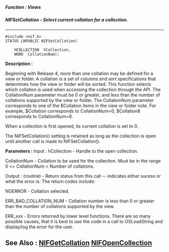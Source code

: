 ##### Function : Views
##### NIFSetCollation - Select current collation for a collection.
---
```
#include <nif.h>
STATUS LNPUBLIC NIFSetCollation(

	HCOLLECTION  hCollection,
	WORD  CollationNum);
```
**Description :**

Beginning with Release 4, more than one collation may be defined for a view or 
folder.  A collation is a set of columns and sort specifications that 
determines how the view or folder will be sorted.  This function selects which 
collation is used when accessing the collection through the API.  The 
CollationNum parameter must be 0 or greater, and less than the number of 
collations supported by the view or folder.  The CollationNum parameter 
corresponds to one of the $Collation items in the view or folder note.  For 
example, $Collation corresponds to CollationNum=0, $Collation8 corresponds to 
CollationNum=8.

When a collection is first opened, its current collation is set to 0.

The NIFSetCollation() setting is retained as long as the collection is open 
until another call is made to NIFSetCollation().

**Parameters :**
Input :
hCollection  -  Handle to the open collection.

CollationNum  -  Collation to be used for the collection.  Must be in the range 0 <= CollationNum < Number of collations.

Output :
(routine)  -  Return status from this call -- indicates either sucess or what the error is. The return codes include:

NOERROR - Collation selected.

ERR_BAD_COLLATION_NUM - Collation number is less than 0 or greater than the number of collations supported by the view.

ERR_xxx - Errors returned by lower level functions.  There are so many possible causes, that it is best to use the code in a call to OSLoadString and display/log the error for the user. 



**See Also :**
[NIFGetCollation](/domino-c-api-docs/reference/Func/NIFGetCollation)
[NIFOpenCollection](/domino-c-api-docs/reference/Func/NIFOpenCollection)
---
